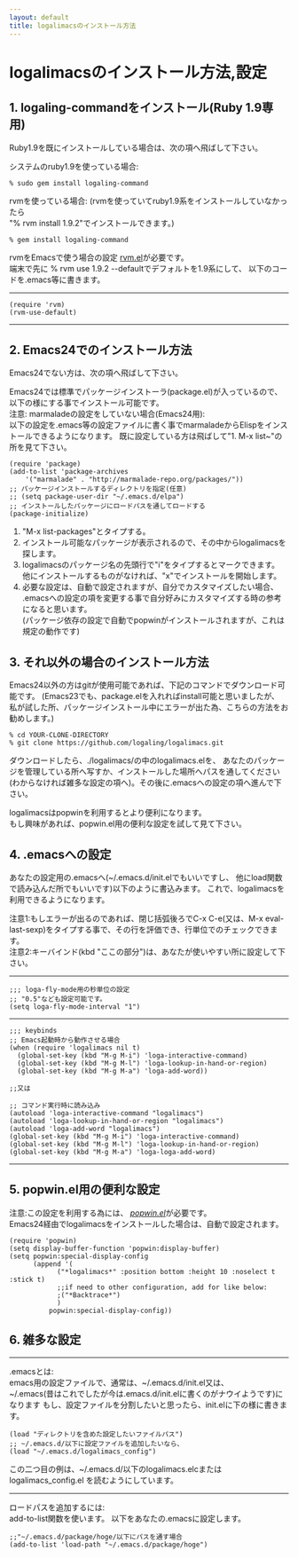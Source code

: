 ```yaml
---
layout: default
title: logalimacsのインストール方法
---
```


# logalimacsのインストール方法,設定
## 1. logaling-commandをインストール(Ruby 1.9専用)
Ruby1.9を既にインストールしている場合は、次の項へ飛ばして下さい。

システムのruby1.9を使っている場合:

    % sudo gem install logaling-command

rvmを使っている場合:
(rvmを使っていてruby1.9系をインストールしていなかったら  
 "% rvm install 1.9.2"でインストールできます。)

    % gem install logaling-command

rvmをEmacsで使う場合の設定
[rvm.el](https://github.com/senny/rvm.el)が必要です。  
端末で先に % rvm use 1.9.2 --defaultでデフォルトを1.9系にして、
以下のコードを.emacs等に書きます。

---

    (require 'rvm)
    (rvm-use-default)
    
---

## 2. Emacs24でのインストール方法
Emacs24でない方は、次の項へ飛ばして下さい。

Emacs24では標準でパッケージインストーラ(package.el)が入っているので、
以下の様にする事でインストール可能です。  
注意: marmaladeの設定をしていない場合(Emacs24用):  
以下の設定を.emacs等の設定ファイルに書く事でmarmaladeからElispをインストールできるようになります。
既に設定している方は飛ばして"1. M-x list~"の所を見て下さい。

    (require 'package)
    (add-to-list 'package-archives
        '("marmalade" . "http://marmalade-repo.org/packages/"))
    ;; パッケージインストールするディレクトリを指定(任意)
    ;; (setq package-user-dir "~/.emacs.d/elpa")
    ;; インストールしたパッケージにロードパスを通してロードする
    (package-initialize)


1. "M-x list-packages"とタイプする。
2. インストール可能なパッケージが表示されるので、その中からlogalimacsを探します。
3. logalimacsのパッケージ名の先頭行で"i"をタイプするとマークできます。
他にインストールするものがなければ、"x"でインストールを開始します。
4. 必要な設定は、自動で設定されますが、自分でカスタマイズしたい場合、  
.emacsへの設定の項を変更する事で自分好みにカスタマイズする時の参考になると思います。  
(パッケージ依存の設定で自動でpopwinがインストールされますが、これは規定の動作です)

## 3. それ以外の場合のインストール方法

Emacs24以外の方はgitが使用可能であれば、下記のコマンドでダウンロード可能です。
(Emacs23でも、package.elを入れればinstall可能と思いましたが、
私が試した所、パッケージインストール中にエラーが出た為、こちらの方法をお勧めします。)


    % cd YOUR-CLONE-DIRECTORY
    % git clone https://github.com/logaling/logalimacs.git

ダウンロードしたら、./logalimacs/の中のlogalimacs.elを、
あなたのパッケージを管理している所へ写すか、インストールした場所へパスを通してください(わからなければ雑多な設定の項へ)。その後に.emacsへの設定の項へ進んで下さい。

logalimacsはpopwinを利用するとより便利になります。  
もし興味があれば、popwin.el用の便利な設定を試して見て下さい。

## 4. .emacsへの設定

あなたの設定用の.emacsへ(~/.emacs.d/init.elでもいいですし、
他にload関数で読み込んだ所でもいいです)以下のように書込みます。
これで、logalimacsを利用できるようになります。

注意1:もしエラーが出るのであれば、閉じ括弧後ろでC-x C-e(又は、M-x eval-last-sexp)をタイプする事で、その行を評価でき、行単位でのチェックできます。  
注意2:キーバインド(kbd "ここの部分")は、あなたが使いやすい所に設定して下さい。


---

    ;;; loga-fly-mode用の秒単位の設定
    ;; "0.5"なども設定可能です。
    (setq loga-fly-mode-interval "1")

---

    ;;; keybinds
    ;; Emacs起動時から動作させる場合
    (when (require 'logalimacs nil t)
      (global-set-key (kbd "M-g M-i") 'loga-interactive-command)
      (global-set-key (kbd "M-g M-l") 'loga-lookup-in-hand-or-region)
      (global-set-key (kbd "M-g M-a") 'loga-add-word))

    ;;又は

    ;; コマンド実行時に読み込み
    (autoload 'loga-interactive-command "logalimacs")
    (autoload 'loga-lookup-in-hand-or-region "logalimacs")
    (autoload 'loga-add-word "logalimacs")
    (global-set-key (kbd "M-g M-i") 'loga-interactive-command)
    (global-set-key (kbd "M-g M-l") 'loga-lookup-in-hand-or-region)
    (global-set-key (kbd "M-g M-a") 'loga-loga-add-word)

    
---

## 5. popwin.el用の便利な設定

注意:この設定を利用する為には、
[_popwin.el_](http://www.emacswiki.org/emacs/PopWin)が必要です。  
Emacs24経由でlogalimacsをインストールした場合は、自動で設定されます。

    (require 'popwin)
    (setq display-buffer-function 'popwin:display-buffer)
    (setq popwin:special-display-config
          (append '(
                ("*logalimacs*" :position bottom :height 10 :noselect t :stick t)
                ;;if need to other configuration, add for like below:
                ;("*Backtrace*")
                )
              popwin:special-display-config))

## 6. 雑多な設定

---
.emacsとは:  
emacs用の設定ファイルで、通常は、~/.emacs.d/init.el又は、  
~/.emacs(昔はこれでしたが今は.emacs.d/init.elに書くのがナウイようです)になります
もし、設定ファイルを分割したいと思ったら、init.elに下の様に書きます。

    (load "ディレクトリを含めた設定したいファイルパス")
    ;; ~/.emacs.d/以下に設定ファイルを追加したいなら、
    (load "~/.emacs.d/logalimacs_config")

この二つ目の例は、~/.emacs.d/以下のlogalimacs.elcまたはlogalimacs_config.el
を読むようにしています。

---
ロードパスを追加するには:  
add-to-list関数を使います。
以下をあなたの.emacsに設定します。

    ;;"~/.emacs.d/package/hoge/以下にパスを通す場合
    (add-to-list 'load-path "~/.emacs.d/package/hoge")
